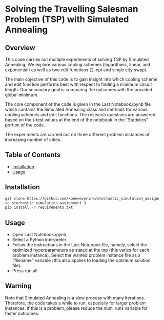 # Solving the Travelling Salesman Problem (TSP) with Simulated Annealing

## Overview

This code carries out multiple experiments of solving TSP by Simulated Annealing.
We explore various cooling schemes (logarithmic, linear, and exponential) as well as two 
edit functions (2-opt and single city swap).

The main objective of this code is to gain insight into which cooling scheme and edit
function performs best with respect to finding a minimum circuit length. Our secondary
goal is comparing the outcomes with the provided global minimum.

The core component of the code is given in the Last Notebook.ipynb file which contains the
Simulated Annealing class and methods for various cooling schemes and edit functions. The
research questions are answered based on the t-test values at the end of the notebook in the 
"Statistics" portion of the code.

The experiments are carried out on three different problem instances of increasing number
of cities.

## Table of Contents

- [Installation](#installation)
- [Usage](#usage)

## Installation

```bash
git clone https://github.com/koenweverink/stochastic_simulation_assignment_3.git
cd stochastic_simulation_assignment_3
pip install -r requirements.txt
```
## Usage

- Open Last Notebook.ipynb
- Select a Python interpreter
- Follow the instructions in the Last Notebook file, namely, select the optimized hyperparameters as stated
  at the top (this varies for each problem instance). Select the wanted problem instance file as a "filename"
  variable (this also applies to loading the optimum solution file).
- Press run all

## Warning
Note that Simulated Annealing is a slow process with many iterations. Therefore, the code takes a while to
run, especially for larger problem instances. If this is a problem, please reduce the num_runs variable for
faster outcomes.
